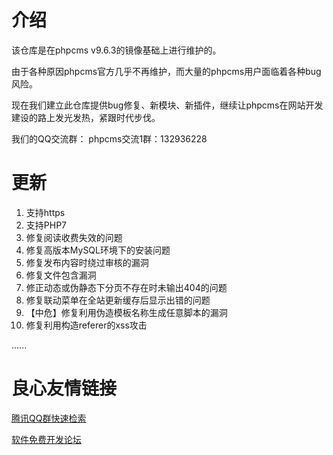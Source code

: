 # 介绍
该仓库是在phpcms v9.6.3的镜像基础上进行维护的。

由于各种原因phpcms官方几乎不再维护，而大量的phpcms用户面临着各种bug风险。

现在我们建立此仓库提供bug修复、新模块、新插件，继续让phpcms在网站开发建设的路上发光发热，紧跟时代步伐。

我们的QQ交流群：
phpcms交流1群：132936228

# 更新
1. 支持https
2. 支持PHP7
3. 修复阅读收费失效的问题
4. 修复高版本MySQL环境下的安装问题
5. 修复发布内容时绕过审核的漏洞
6. 修复文件包含漏洞
7. 修正动态或伪静态下分页不存在时未输出404的问题
8. 修复联动菜单在全站更新缓存后显示出错的问题
9. 【中危】修复利用伪造模板名称生成任意脚本的漏洞
10. 修复利用构造referer的xss攻击

......

 # 良心友情链接

[腾讯QQ群快速检索](http://u.720life.cn/s/8cf73f7c)

[软件免费开发论坛](http://u.720life.cn/s/bbb01dc0)